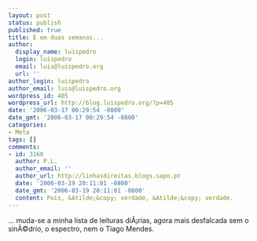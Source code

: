 ```yaml
---
layout: post
status: publish
published: true
title: E em duas semanas...
author:
  display_name: luispedro
  login: luispedro
  email: luis@luispedro.org
  url: ''
author_login: luispedro
author_email: luis@luispedro.org
wordpress_id: 405
wordpress_url: http://blog.luispedro.org/?p=405
date: '2006-03-17 00:29:54 -0800'
date_gmt: '2006-03-17 00:29:54 -0800'
categories:
- Meta
tags: []
comments:
- id: 3160
  author: P.L.
  author_email: ''
  author_url: http://linhasdireitas.blogs.sapo.pt
  date: '2006-03-19 20:11:01 -0800'
  date_gmt: '2006-03-19 20:11:01 -0800'
  content: Pois, &Atilde;&copy; verdade, &Atilde;&copy; verdade.
---
```

<p>... muda-se a minha lista de leituras di&Atilde;&iexcl;rias, agora mais desfalcada sem o sin&Atilde;&copy;drio, o espectro, nem o Tiago Mendes.</p>
